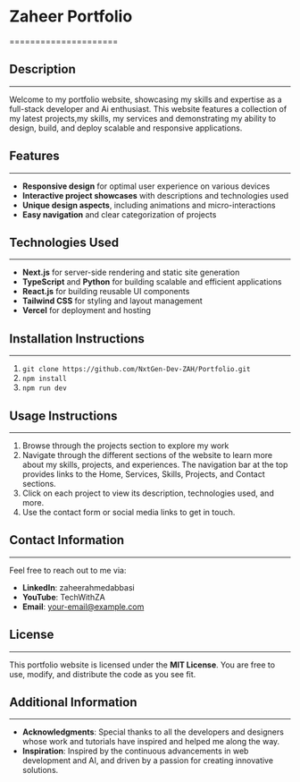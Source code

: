 # Zaheer Portfolio
=====================

## Description
---------------

Welcome to my portfolio website, showcasing my skills and expertise as a full-stack developer and Ai enthusiast. This website features a collection of my latest projects,my skills, my services and demonstrating my ability to design, build, and deploy scalable and responsive applications.

## Features
--------

* **Responsive design** for optimal user experience on various devices
* **Interactive project showcases** with descriptions and technologies used
* **Unique design aspects**, including animations and micro-interactions
* **Easy navigation** and clear categorization of projects

## Technologies Used
--------------------

* **Next.js** for server-side rendering and static site generation
* **TypeScript** and **Python** for building scalable and efficient applications
* **React.js** for building reusable UI components
* **Tailwind CSS** for styling and layout management
* **Vercel** for deployment and hosting

## Installation Instructions
-------------------------

1. `git clone https://github.com/NxtGen-Dev-ZAH/Portfolio.git`
2. `npm install`
3. `npm run dev`

## Usage Instructions
--------------------

1. Browse through the projects section to explore my work
2. Navigate through the different sections of the website to learn more about my skills, projects, and experiences. The navigation bar at the top provides links to the Home, Services, Skills, Projects, and Contact sections.
3. Click on each project to view its description, technologies used, and more.
4. Use the contact form or social media links to get in touch.

## Contact Information
----------------------

Feel free to reach out to me via:

* **LinkedIn**: zaheerahmedabbasi
* **YouTube**: TechWithZA
* **Email**: your-email@example.com

## License
-------

This portfolio website is licensed under the **MIT License**. You are free to use, modify, and distribute the code as you see fit.

## Additional Information
-------------------------

* **Acknowledgments**: Special thanks to all the developers and designers whose work and tutorials have inspired and helped me along the way.
* **Inspiration**: Inspired by the continuous advancements in web development and AI, and driven by a passion for creating innovative solutions.
